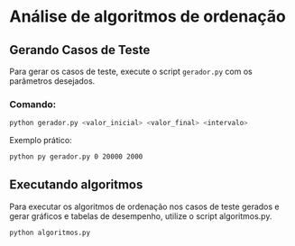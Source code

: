 # Análise de algoritmos de ordenação

## Gerando Casos de Teste  

Para gerar os casos de teste, execute o script `gerador.py` com os parâmetros desejados.

### Comando:

```bash
python gerador.py <valor_inicial> <valor_final> <intervalo> 
```
Exemplo prático:

```bash
python py gerador.py 0 20000 2000
```

## Executando algoritmos
Para executar os algoritmos de ordenação nos casos de teste gerados e gerar gráficos e tabelas de desempenho, utilize o script algoritmos.py.

```bash
python algoritmos.py
```